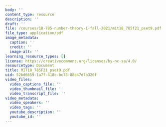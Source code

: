 ```yaml
---
body: ''
content_type: resource
description: ''
draft: ''
file: /courses/18-785-number-theory-i-fall-2021/mit18_785f21_pset9.pdf
file_type: application/pdf
image_metadata:
  caption: ''
  credit: ''
  image-alt: ''
learning_resource_types: []
license: https://creativecommons.org/licenses/by-nc-sa/4.0/
resourcetype: Document
title: MIT18_785F21_pset9.pdf
uid: 52bd6659-1a7f-418c-bc78-88a47d7a326f
video_files:
  video_captions_file: ''
  video_thumbnail_file: ''
  video_transcript_file: ''
video_metadata:
  video_speakers: ''
  video_tags: ''
  youtube_description: ''
  youtube_id: ''
---
```

